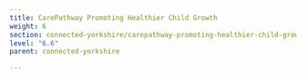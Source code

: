 ```yaml
---
title: CarePathway Promoting Healthier Child Growth
weight: 6
section: connected-yorkshire/carepathway-promoting-healthier-child-growth
level: "6.6"
parent: connected-yorkshire

---
```


